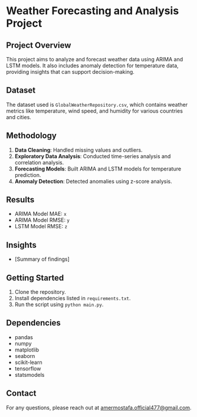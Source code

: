 # Weather Forecasting and Analysis Project

## Project Overview
This project aims to analyze and forecast weather data using ARIMA and LSTM models. It also includes anomaly detection for temperature data, providing insights that can support decision-making.

## Dataset
The dataset used is `GlobalWeatherRepository.csv`, which contains weather metrics like temperature, wind speed, and humidity for various countries and cities.

## Methodology
1. **Data Cleaning**: Handled missing values and outliers.
2. **Exploratory Data Analysis**: Conducted time-series analysis and correlation analysis.
3. **Forecasting Models**: Built ARIMA and LSTM models for temperature prediction.
4. **Anomaly Detection**: Detected anomalies using z-score analysis.

## Results
- ARIMA Model MAE: `x`
- ARIMA Model RMSE: `y`
- LSTM Model RMSE: `z`

## Insights
- [Summary of findings]

## Getting Started
1. Clone the repository.
2. Install dependencies listed in `requirements.txt`.
3. Run the script using `python main.py`.

## Dependencies
- pandas
- numpy
- matplotlib
- seaborn
- scikit-learn
- tensorflow
- statsmodels

## Contact
For any questions, please reach out at amermostafa.official477@gmail.com.
